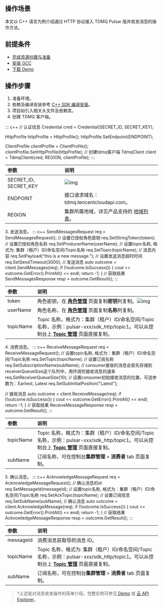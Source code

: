 ## 操作场景

本文以  C++ 语言为例介绍通过 HTTP 协议接入 TDMQ Pulsar 版并收发消息的操作方法。

## 前提条件

- [完成资源创建与准备](https://cloud.tencent.com/document/product/1179/44814)
- [安装 GCC](https://gcc.gnu.org/install/)
- [下载 Demo](https://tdmq-document-1306598660.cos.ap-nanjing.myqcloud.com/%E5%85%AC%E6%9C%89%E4%BA%91demo/pulsar/http/tdmq-pulsar-cpp-http-demo.zip)



## 操作步骤

1. 准备环境。
 1. 依赖及编译安装参考 [C++ SDK 编译安装](https://cloud.tencent.com/document/sdk/C++)。
 2. 项目如引入相关头文件及依赖库。
2. 创建 TDMQ 客户端。
<dx-codeblock>
:::  c++
   // 认证信息
   Credential cred = Credential(SECRET_ID, SECRET_KEY);
   
   HttpProfile httpProfile = HttpProfile();
   httpProfile.SetEndpoint(ENDPOINT);
   
   ClientProfile clientProfile = ClientProfile();
   clientProfile.SetHttpProfile(httpProfile);
   // 创建tdmq客户端
   TdmqClient client = TdmqClient(cred, REGION, clientProfile);
:::
</dx-codeblock>
<table>
    <thead>
    <tr>
        <th style='text-align:left;'>参数</th>
        <th style='text-align:left;'>说明</th>
    </tr>
    </thead>
    <tbody>
    <tr>
        <td style='text-align:left;'>SECRET_ID、SECRET_KEY</td>
        <td style='text-align:left;'><img src="https://main.qcloudimg.com/raw/8ec140474be0ced1352695b372b2934d.png"
                                          referrerpolicy="no-referrer" alt="img"></td>
    </tr>
    <tr>
        <td style='text-align:left;'>ENDPOINT</td>
        <td style='text-align:left;'>接口请求域名： tdmq.tencentcloudapi.com。</td>
    </tr>
    <tr>
        <td style='text-align:left;'>REGION</td>
        <td style='text-align:left;'>集群所属地域，详见产品支持的 <a
                href='https://cloud.tencent.com/document/api/1179/46067#.E5.9C.B0.E5.9F.9F.E5.88.97.E8.A1.A8'>地域列表</a>。
        </td>
    </tr>
    </tbody>
</table>
3. 发送消息。
<dx-codeblock>
:::  c++
   SendMessagesRequest req = SendMessagesRequest();
   // 设置已授权角色密钥
   req.SetStringToken(token);
   // 设置已授权角色名称
   req.SetProducerName(userName);
   // 设置topic名称, 格式为: 集群（租户）ID/命名空间/Topic名称
   req.SetTopic(topicName);
   // 消息内容
   req.SetPayload("this is a new message.");
   // 设置发送消息超时时间
   req.SetSendTimeout(3000);
   // 发送消息
   auto outcome = client.SendMessages(req);
   if (!outcome.IsSuccess()) {
       cout << outcome.GetError().PrintAll() << endl;
       return -1;
   }
   // 获取结果
   SendMessagesResponse resp = outcome.GetResult();
:::
</dx-codeblock>
<table>
    <thead>
    <tr>
        <th style='text-align:left;'>参数</th>
        <th style='text-align:left;'>说明</th>
    </tr>
    </thead>
    <tbody>
    <tr>
        <td style='text-align:left;'>token</td>
        <td style='text-align:left;'>角色密钥，在 <strong><a
                href='https://console.cloud.tencent.com/tdmq/role'>角色管理</a></strong> 页面复制<strong>密钥</strong>列复制。<img
                src="https://main.qcloudimg.com/raw/52907691231cc11e6e4801298ba90a6c.png" referrerpolicy="no-referrer"
                alt="img"></td>
    </tr>
    <tr>
        <td style='text-align:left;'>userName</td>
        <td style='text-align:left;'>角色名称，在 <strong><a
                href='https://console.cloud.tencent.com/tdmq/role'>角色管理</a></strong> 页面复制<strong>名称</strong>列复制。
        </td>
    </tr>
    <tr>
        <td style='text-align:left;'>topicName</td>
        <td style='text-align:left;'>Topic 名称，格式为：集群（租户）ID/命名空间/Topic名称，示例：pulsar-xxx/sdk_http/topic1。可以从控制台上
            <strong><a href='https://console.cloud.tencent.com/tdmq/topic'>Topic 管理</a></strong> 页面直接复制。
        </td>
    </tr>
    </tbody>
</table>
4. 消费消息。
<dx-codeblock>
:::  c++
   ReceiveMessageRequest req = ReceiveMessageRequest();
   // 设置topic名称, 格式为：集群（租户）ID/命名空间/Topic名称
   req.SetTopic(topicName);
   // 设置订阅名称
   req.SetSubscriptionName(subName);
   // consumer接收的消息会首先存储到receiverQueueSize这个队列中，用作调优接收消息的速率
   req.SetReceiverQueueSize(10);
   // 设置consumer初始接收消息的位置，可选参数为：Earliest, Latest
   req.SetSubInitialPosition("Latest");
   
   // 接收消息
   auto outcome = client.ReceiveMessage(req);
   if (!outcome.IsSuccess()) {
       cout << outcome.GetError().PrintAll() << endl;
       return -1;
   }
   // 获取结果
   ReceiveMessageResponse resp = outcome.GetResult();
:::
</dx-codeblock>
<table>
    <thead>
    <tr>
        <th style='text-align:left;'>参数</th>
        <th style='text-align:left;'>说明</th>
    </tr>
    </thead>
    <tbody>
    <tr>
        <td style='text-align:left;'>topicName</td>
        <td style='text-align:left;'>Topic 名称，格式为：集群（租户）ID/命名空间/Topic名称，示例：pulsar-xxx/sdk_http/topic1。可以从控制台上
            <strong><a href='https://console.cloud.tencent.com/tdmq/topic'>Topic 管理</a></strong> 页面直接复制。
        </td>
    </tr>
    <tr>
        <td style='text-align:left;'>subName</td>
        <td style='text-align:left;'>订阅名称，可在控制台<strong>集群管理 </strong>&gt; <strong>消费者</strong> tab 页面复制。</td>
    </tr>
    </tbody>
</table>
5. 确认消息。
<dx-codeblock>
:::  c++
   AcknowledgeMessageRequest req = AcknowledgeMessageRequest();
   // 确认消息的id
   req.SetMessageId(messageId);
   // 设置topic名称, 格式为：集群（租户）ID/命名空间/Topic名称
   req.SetAckTopic(topicName);
   // 设置订阅信息
   req.SetSubName(subName);
   // 确认消息
   auto outcome = client.AcknowledgeMessage(req);
   if (!outcome.IsSuccess()) {
       cout << outcome.GetError().PrintAll() << endl;
       return -1;
   }
   // 获取结果
   AcknowledgeMessageResponse resp = outcome.GetResult();
:::
</dx-codeblock>
<table>
    <thead>
    <tr>
        <th style='text-align:left;'>参数</th>
        <th style='text-align:left;'>说明</th>
    </tr>
    </thead>
    <tbody>
    <tr>
        <td style='text-align:left;'>messageId</td>
        <td style='text-align:left;'>消费消息获取导的消息 ID。</td>
    </tr>
    <tr>
        <td style='text-align:left;'>topicName</td>
        <td style='text-align:left;'>Topic 名称，格式为: 集群（租户）ID/命名空间/Topic名称，示例：pulsar-xxx/sdk_http/topic1。可以从控制台上
            <strong><a href='https://console.cloud.tencent.com/tdmq/topic'>Topic 管理</a></strong> 页面直接复制。
        </td>
    </tr>
    <tr>
        <td style='text-align:left;'>subName</td>
        <td style='text-align:left;'>订阅名称，可在控制台<strong>集群管理 </strong>&gt; <strong>消费者</strong> tab 页面复制。</td>
    </tr>
    </tbody>
</table>


>?上述是对消息收发操作的简单介绍，完整实例可参见[ Demo](https://tdmq-document-1306598660.cos.ap-nanjing.myqcloud.com/%E5%85%AC%E6%9C%89%E4%BA%91demo/pulsar/http/tdmq-pulsar-cpp-http-demo.zip) 或 [云 API Explorer](https://console.cloud.tencent.com/api/explorer?Product=tdmq&Version=2020-02-17&Action=ModifyCluster&SignVersion=)。

